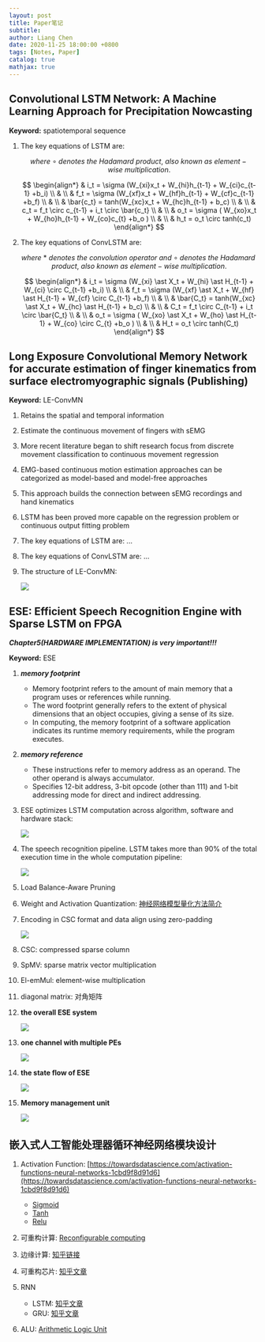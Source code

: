 ```yaml
---
layout: post
title: Paper笔记 
subtitle:
author: Liang Chen
date: 2020-11-25 18:00:00 +0800
tags: [Notes, Paper]
catalog: true
mathjax: true
---
```


<head>
    <script src="https://cdn.mathjax.org/mathjax/latest/MathJax.js?config=TeX-AMS-MML_HTMLorMML" type="text/javascript"></script>
    <script type="text/x-mathjax-config">
        MathJax.Hub.Config({
            tex2jax: {
            skipTags: ['script', 'noscript', 'style', 'textarea', 'pre'],
            inlineMath: [['$','$']]
            }
        });
    </script>
</head>

## Convolutional LSTM Network: A Machine Learning Approach for Precipitation Nowcasting

**Keyword:** spatiotemporal sequence 

1. The key equations of LSTM are:

    $$
    where\ \circ\ denotes\ the\ Hadamard\ product,\ also\ known\ as\ element-wise\ multiplication.
    $$
    
    $$
    \begin{align*}
    & i_t = \sigma (W_{xi}x_t + W_{hi}h_{t-1} + W_{ci}c_{t-1} +b_i) \\
    &                                                               \\
    & f_t = \sigma (W_{xf}x_t + W_{hf}h_{t-1} + W_{cf}c_{t-1} +b_f) \\
    &                                                               \\
    & \bar{c_t} = tanh(W_{xc}x_t + W_{hc}h_{t-1} + b_c)             \\
    &                                                               \\
    & c_t = f_t \circ c_{t-1} + i_t \circ \bar{c_t}                 \\
    &                                                               \\
    & o_t = \sigma ( W_{xo}x_t + W_{ho}h_{t-1} + W_{co}c_{t} +b_o ) \\
    &                                                               \\
    & h_t = o_t \circ tanh(c_t)
    \end{align*}
    $$

2. The key equations of ConvLSTM are:

    $$
    where\ \ast\ denotes\ the\ convolution\ operator\ and\ \circ\ denotes\ the\ Hadamard\ product,\ also\ known\ as\ element-wise\ multiplication.
    $$
    
    $$
    \begin{align*}
    & i_t = \sigma (W_{xi} \ast X_t + W_{hi} \ast H_{t-1} + W_{ci} \circ C_{t-1} +b_i) \\
    &                                                                                  \\
    & f_t = \sigma (W_{xf} \ast X_t + W_{hf} \ast H_{t-1} + W_{cf} \circ C_{t-1} +b_f) \\
    &                                                                                  \\
    & \bar{C_t} = tanh(W_{xc} \ast X_t + W_{hc} \ast H_{t-1} + b_c)                    \\
    &                                                                                  \\
    & C_t = f_t \circ C_{t-1} + i_t \circ \bar{C_t}                                    \\
    &                                                                                  \\
    & o_t = \sigma ( W_{xo} \ast X_t + W_{ho} \ast H_{t-1} + W_{co} \circ C_{t} +b_o ) \\
    &                                                                                  \\
    & H_t = o_t \circ tanh(C_t)
    \end{align*}
    $$

## Long Exposure Convolutional Memory Network for accurate estimation of finger kinematics from surface electromyographic signals (Publishing)

**Keyword:** LE-ConvMN

1. Retains the spatial and temporal information

2. Estimate the continuous movement of fingers with sEMG

3. More recent literature began to shift research focus from discrete movement classification to continuous movement regression

4. EMG-based continuous motion estimation approaches can be categorized as model-based and model-free approaches

5. This approach builds the connection between sEMG recordings and hand kinematics

6. LSTM has been proved more capable on the regression problem or continuous output fitting problem

7. The key equations of LSTM are: ...

8. The key equations of ConvLSTM are: ...

9. The structure of LE-ConvMN:

    ![]({{site.url}}/img/in-post/notes/LEConvMN.png)

## ESE: Efficient Speech Recognition Engine with Sparse LSTM on FPGA

***Chapter5(HARDWARE IMPLEMENTATION) is very important!!!***

**Keyword:** ESE

1. ***memory footprint***

    - Memory footprint refers to the amount of main memory that a program uses or references while running.
    - The word footprint generally refers to the extent of physical dimensions that an object occupies, giving a sense of its size.
    - In computing, the memory footprint of a software application indicates its runtime memory requirements, while the program executes.

2. ***memory reference***

    - These instructions refer to memory address as an operand. The other operand is always accumulator.
    - Specifies 12-bit address, 3-bit opcode (other than 111) and 1-bit addressing mode for direct and indirect addressing.

3. ESE optimizes LSTM computation across algorithm, software and hardware stack:

    ![]({{site.url}}/img/in-post/notes/design_flow.png)

4. The speech recognition pipeline. LSTM takes more than 90% of the total execution time in the whole computation pipeline:

    ![]({{site.url}}/img/in-post/notes/speech_recognition_pipeline.png)

5. Load Balance-Aware Pruning

6. Weight and Activation Quantization: [神经网络模型量化方法简介](https://chenrudan.github.io/blog/2018/10/02/networkquantization.html)

7. Encoding in CSC format and data align using zero-padding

    ![]({{site.url}}/img/in-post/notes/data_align.png)

8. CSC: compressed sparse column

9. SpMV: sparse matrix vector multiplication

10. El-emMul: element-wise multiplication

11. diagonal matrix: 对角矩阵

12. **the overall ESE system**

    ![]({{site.url}}/img/in-post/notes/overall_ESE.png)

13. **one channel with multiple PEs**

    ![]({{site.url}}/img/in-post/notes/one_channel.png)

14. **the state flow of ESE**

    ![]({{site.url}}/img/in-post/notes/state_flow.png)

15. **Memory management unit**

    ![]({{site.url}}/img/in-post/notes/memory_management.png)

## 嵌入式人工智能处理器循环神经网络模块设计

1. Activation Function: [https://towardsdatascience.com/activation-functions-neural-networks-1cbd9f8d91d6](https://towardsdatascience.com/activation-functions-neural-networks-1cbd9f8d91d6)

    - [Sigmoid](https://en.wikipedia.org/wiki/Sigmoid_function)
    - [Tanh](https://sefiks.com/2017/01/29/hyperbolic-tangent-as-neural-network-activation-function/)
    - [Relu](https://towardsdatascience.com/activation-functions-neural-networks-1cbd9f8d91d6)

2. 可重构计算: [Reconfigurable computing](https://en.wikipedia.org/wiki/Reconfigurable_computing)

3. 边缘计算: [知乎链接](https://www.zhihu.com/question/62869157)

4. 可重构芯片: [知乎文章](https://zhuanlan.zhihu.com/p/76386579)

5. RNN

    - LSTM: [知乎文章](https://zhuanlan.zhihu.com/p/32085405)
    - GRU: [知乎文章](https://zhuanlan.zhihu.com/p/32481747)

6. ALU: [Arithmetic Logic Unit](https://study.com/academy/lesson/arithmetic-logic-unit-alu-definition-design-function.html)

